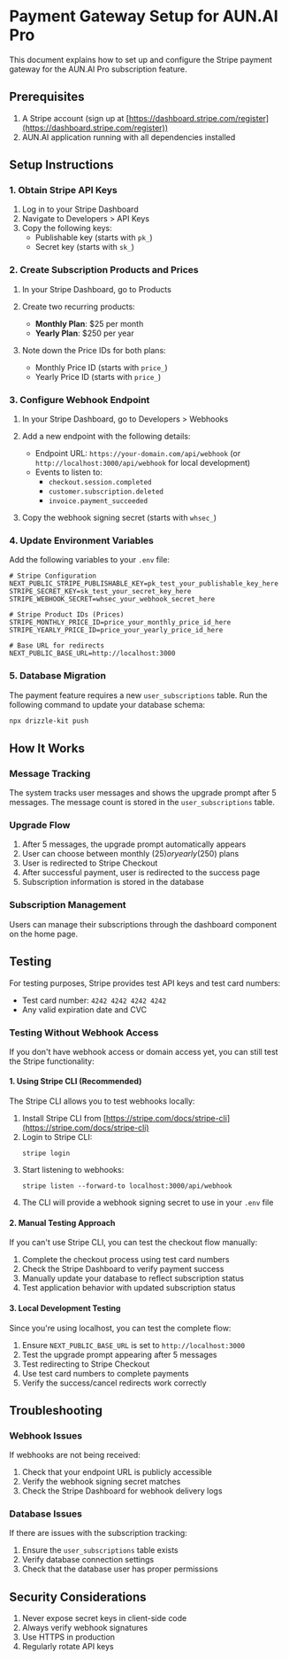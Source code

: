 # Payment Gateway Setup for AUN.AI Pro

This document explains how to set up and configure the Stripe payment gateway for the AUN.AI Pro subscription feature.

## Prerequisites

1. A Stripe account (sign up at [https://dashboard.stripe.com/register](https://dashboard.stripe.com/register))
2. AUN.AI application running with all dependencies installed

## Setup Instructions

### 1. Obtain Stripe API Keys

1. Log in to your Stripe Dashboard
2. Navigate to Developers > API Keys
3. Copy the following keys:
   - Publishable key (starts with `pk_`)
   - Secret key (starts with `sk_`)

### 2. Create Subscription Products and Prices

1. In your Stripe Dashboard, go to Products
2. Create two recurring products:
   - **Monthly Plan**: $25 per month
   - **Yearly Plan**: $250 per year

3. Note down the Price IDs for both plans:
   - Monthly Price ID (starts with `price_`)
   - Yearly Price ID (starts with `price_`)

### 3. Configure Webhook Endpoint

1. In your Stripe Dashboard, go to Developers > Webhooks
2. Add a new endpoint with the following details:
   - Endpoint URL: `https://your-domain.com/api/webhook` (or `http://localhost:3000/api/webhook` for local development)
   - Events to listen to:
     - `checkout.session.completed`
     - `customer.subscription.deleted`
     - `invoice.payment_succeeded`

3. Copy the webhook signing secret (starts with `whsec_`)

### 4. Update Environment Variables

Add the following variables to your `.env` file:

```env
# Stripe Configuration
NEXT_PUBLIC_STRIPE_PUBLISHABLE_KEY=pk_test_your_publishable_key_here
STRIPE_SECRET_KEY=sk_test_your_secret_key_here
STRIPE_WEBHOOK_SECRET=whsec_your_webhook_secret_here

# Stripe Product IDs (Prices)
STRIPE_MONTHLY_PRICE_ID=price_your_monthly_price_id_here
STRIPE_YEARLY_PRICE_ID=price_your_yearly_price_id_here

# Base URL for redirects
NEXT_PUBLIC_BASE_URL=http://localhost:3000
```

### 5. Database Migration

The payment feature requires a new `user_subscriptions` table. Run the following command to update your database schema:

```bash
npx drizzle-kit push
```

## How It Works

### Message Tracking

The system tracks user messages and shows the upgrade prompt after 5 messages. The message count is stored in the `user_subscriptions` table.

### Upgrade Flow

1. After 5 messages, the upgrade prompt automatically appears
2. User can choose between monthly ($25) or yearly ($250) plans
3. User is redirected to Stripe Checkout
4. After successful payment, user is redirected to the success page
5. Subscription information is stored in the database

### Subscription Management

Users can manage their subscriptions through the dashboard component on the home page.

## Testing

For testing purposes, Stripe provides test API keys and test card numbers:

- Test card number: `4242 4242 4242 4242`
- Any valid expiration date and CVC

### Testing Without Webhook Access

If you don't have webhook access or domain access yet, you can still test the Stripe functionality:

#### 1. Using Stripe CLI (Recommended)

The Stripe CLI allows you to test webhooks locally:

1. Install Stripe CLI from [https://stripe.com/docs/stripe-cli](https://stripe.com/docs/stripe-cli)
2. Login to Stripe CLI:
   ```
   stripe login
   ```
3. Start listening to webhooks:
   ```
   stripe listen --forward-to localhost:3000/api/webhook
   ```
4. The CLI will provide a webhook signing secret to use in your `.env` file

#### 2. Manual Testing Approach

If you can't use Stripe CLI, you can test the checkout flow manually:

1. Complete the checkout process using test card numbers
2. Check the Stripe Dashboard to verify payment success
3. Manually update your database to reflect subscription status
4. Test application behavior with updated subscription status

#### 3. Local Development Testing

Since you're using localhost, you can test the complete flow:

1. Ensure `NEXT_PUBLIC_BASE_URL` is set to `http://localhost:3000`
2. Test the upgrade prompt appearing after 5 messages
3. Test redirecting to Stripe Checkout
4. Use test card numbers to complete payments
5. Verify the success/cancel redirects work correctly

## Troubleshooting

### Webhook Issues

If webhooks are not being received:

1. Check that your endpoint URL is publicly accessible
2. Verify the webhook signing secret matches
3. Check the Stripe Dashboard for webhook delivery logs

### Database Issues

If there are issues with the subscription tracking:

1. Ensure the `user_subscriptions` table exists
2. Verify database connection settings
3. Check that the database user has proper permissions

## Security Considerations

1. Never expose secret keys in client-side code
2. Always verify webhook signatures
3. Use HTTPS in production
4. Regularly rotate API keys